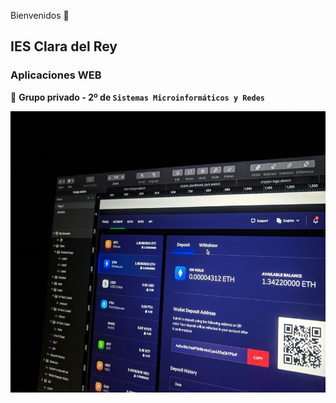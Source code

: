 Bienvenidos 👋

## IES Clara del Rey

### Aplicaciones WEB

🙋 **Grupo privado - 2º de `Sistemas Microinformáticos y Redes`**

<p align="center">
  <img width="600" height="450" src="https://github.com/SM2Baw/.github/blob/main/profile/eftakher-alam-H0r6LB_9rz4-unsplash_1920x1440.jpg">
</p>
